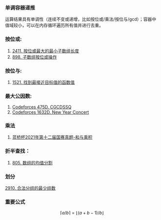 ### 单调容器递推
运算结果具有单调性（连续不变或递增，比如按位或/乘法/按位与/gcd）；容器中值域较小，可以在内存循环遍历所有值并进行去重。
### 按位或:
1. [2411. 按位或最大的最小子数组长度](https://leetcode.cn/problems/smallest-subarrays-with-maximum-bitwise-or/solutions/1830911/by-endlesscheng-zai1/)
2. [898. 子数组按位或操作](https://leetcode.cn/problems/bitwise-ors-of-subarrays/description/)
### 按位与:
1. [1521. 找到最接近目标值的函数值](https://leetcode.cn/problems/find-a-value-of-a-mysterious-function-closest-to-target/)
### 最大公因数:
1. [Codeforces 475D. CGCDSSQ](https://codeforces.com/problemset/problem/475/D)
2. [Codeforces 1632D. New Year Concert](https://codeforces.com/problemset/problem/1632/D)
### 乘法
1. [蓝桥杯2021年第十二届国赛真题-和与乘积](https://www.dotcpp.com/oj/problem2622.html)
### 折半查找：
1. [805. 数组的均值分割](https://leetcode.cn/problems/split-array-with-same-average/description/?envType=featured-list&envId=csPrrWuf?envType=featured-list&envId=csPrrWuf)
### 划分
[2910. 合法分组的最少组数](https://leetcode.cn/problems/minimum-number-of-groups-to-create-a-valid-assignment/description/)
### 重要公式
$$\lceil a / b \rceil = \lfloor (a + b - 1) / b \rfloor$$